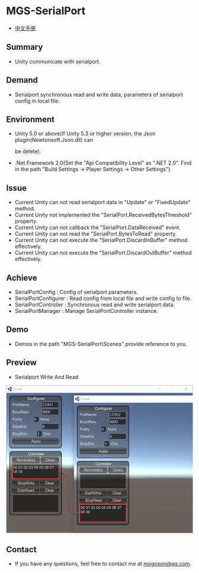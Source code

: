 ﻿# MGS-SerialPort
- [中文手册](./README_ZH.md)

## Summary
- Unity communicate with serialport.

## Demand
- Serialport synchronous read and write data; parameters of serialport config in local file.

## Environment
- Unity 5.0 or above(If Unity 5.3 or higher version, the Json plugin(Newtonsoft.Json.dll) can

  be delete).

- .Net Framework 2.0(Set the "Api Compatibility Level" as ".NET 2.0". Find in the path
  "Build Settings -> Player Settings -> Other Settings").

## Issue
- Current Unity can not read serialport data in "Update" or "FixedUpdate" method.
- Current Unity not implemented the "SerialPort.ReceivedBytesThreshold" property.
- Current Unity can not callback the "SerialPort.DataReceived" event.
- Current Unity can not read the "SerialPort.BytesToRead" property.
- Current Unity can not execute the "SerialPort.DiscardInBuffer" method effectively.
- Current Unity can not execute the "SerialPort.DiscardOutBuffer" method effectively.

## Achieve
- SerialPortConfig : Config of serialport parameters.
- SerialPortConfigurer : Read config from local file and write config to file.
- SerialPortController : Synchronous read and write serialport data.
- SerialPortManager : Manage SerialPortController instance.

## Demo
- Demos in the path "MGS-SerialPort\Scenes" provide reference to you.

## Preview
- Serialport Write And Read

![SerialPortConfig](./Attachments/README_Image/SerialportWriteAndRead.png)

## Contact
- If you have any questions, feel free to contact me at mogoson@qq.com.